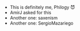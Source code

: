- This is definitely me, Philogy 😈
- AmirJ asked for this
- Another one: saxenism
- Another one: SergioMazariego

